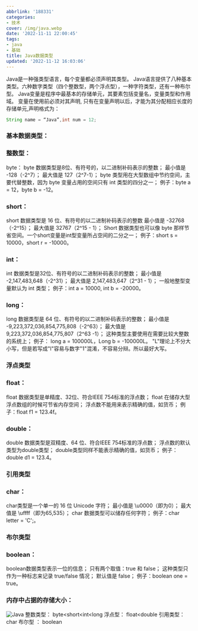 ```yaml
---
abbrlink: '188331'
categories:
- 技术
cover: /img/java.webp
date: '2022-11-11 22:00:45'
tags:
- java
- 基础
title: Java数据类型
updated: '2022-11-12 16:03:06'
---
```

Java是一种强类型语言，每个变量都必须声明其类型。
Java语言提供了八种基本类型。六种数字类型（四个整数型，两个浮点型），一种字符类型，还有一种布尔型。
Java变量是程序中最基本的存储单元，其要素包括变量名，变量类型和作用域。
变量在使用前必须对其声明, 只有在变量声明以后，才能为其分配相应长度的存储单元,声明格式为：

```Java
String name = “Java”,int num = 12;
```

### 基本数据类型：

### 整数型：

byte：
byte 数据类型是8位、有符号的，以二进制补码表示的整数；
最小值是 -128（-2^7）；
最大值是 127（2^7-1）；
byte 类型用在大型数组中节约空间，主要代替整数，因为 byte 变量占用的空间只有 int 类型的四分之一；
例子：byte a = 12，byte b = -12。

### short：

short 数据类型是 16 位、有符号的以二进制补码表示的整数
最小值是 -32768（-2^15）；
最大值是 32767（2^15 - 1）；
Short 数据类型也可以像 byte 那样节省空间。一个short变量是int型变量所占空间的二分之一；
例子：short s = 10000，short r = -10000。

### int：

int 数据类型是32位、有符号的以二进制补码表示的整数；
最小值是 -2,147,483,648（-2^31）；
最大值是 2,147,483,647（2^31 - 1）；
一般地整型变量默认为 int 类型；
例子：int a = 10000, int b = -20000。

### long：

long 数据类型是 64 位、有符号的以二进制补码表示的整数；
最小值是 -9,223,372,036,854,775,808（-2^63）；
最大值是 9,223,372,036,854,775,807（2^63 -1）；
这种类型主要使用在需要比较大整数的系统上；
例子： long a = 100000L，Long b = -100000L。
"L"理论上不分大小写，但是若写成"l"容易与数字"1"混淆，不容易分辩。所以最好大写。

### 浮点类型

### float：

float 数据类型是单精度、32位、符合IEEE 754标准的浮点数；
float 在储存大型浮点数组的时候可节省内存空间；
浮点数不能用来表示精确的值，如货币；
例子：float f1 = 123.4f。

### double：

double 数据类型是双精度、64 位、符合IEEE 754标准的浮点数；
浮点数的默认类型为double类型；
double类型同样不能表示精确的值，如货币；
例子：double d1 = 123.4。

### 引用类型

### char：

char类型是一个单一的 16 位 Unicode 字符；
最小值是 \u0000（即为0）；
最大值是 \uffff（即为65,535）；
char 数据类型可以储存任何字符；
例子：char letter = 'C';。

### 布尔类型

### boolean：

boolean数据类型表示一位的信息；
只有两个取值：true 和 false；
这种类型只作为一种标志来记录 true/false 情况；
默认值是 false；
例子：boolean one = true。

### 内存中占据的存储大小：

![Java](https://i.loli.net/2020/06/03/yPIv9wcZ4MqGphk.png)
整数类型：
byte<short<int<long
浮点型：
float<double
引用类型：
char
布尔型 ：
boolean
